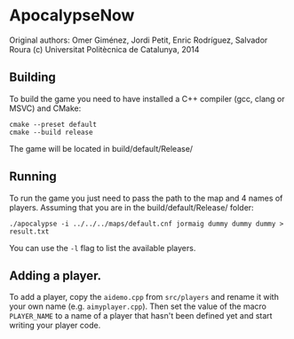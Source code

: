 # ApocalypseNow

Original authors: Omer Giménez, Jordi Petit, Enric Rodríguez, Salvador Roura
(c) Universitat Politècnica de Catalunya, 2014

## Building

To build the game you need to have installed a C++ compiler (gcc, clang or MSVC) and CMake:

```shell
cmake --preset default
cmake --build release
```

The game will be located in build/default/Release/

## Running

To run the game you just need to pass the path to the map and 4 names of players. Assuming that you are in the build/default/Release/ folder:

```shell
./apocalypse -i ../../../maps/default.cnf jormaig dummy dummy dummy > result.txt
```

You can use the `-l` flag to list the available players.


## Adding a player.

To add a player, copy the `aidemo.cpp` from `src/players` and rename it with your own name (e.g. `aimyplayer.cpp`). Then set the value of the macro `PLAYER_NAME` to a name of a player that hasn't been defined yet and start writing your player code. 
